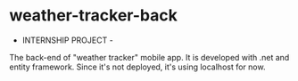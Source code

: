 # weather-tracker-back

- INTERNSHIP PROJECT -

The back-end of "weather tracker" mobile app. It is developed with .net and entity framework. Since it's not deployed, it's using localhost for now.
